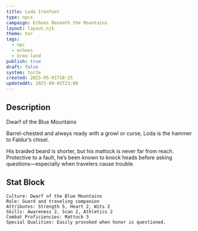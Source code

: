 ```yaml
---
title: Loda Ironfoot
type: npcs
campaign: Echoes Beneath the Mountains
layout: layout.njk
theme: tor
tags:
  - npc
  - echoes
  - bree-land
publish: true
draft: false
system: tor2e
created: 2025-05-01T18:25
updatedAt: 2025-09-03T23:08
---
```


## Description
Dwarf of the Blue Mountains
<p class="dropcap">Barrel-chested and always ready with a growl or curse, Loda is the hammer to Faldur’s chisel.<p/> His braided beard is shorter, but his mattock is never far from reach. Protective to a fault, he’s been known to knock heads before asking questions—especially when travelers cause trouble.

## Stat Block

```
Culture: Dwarf of the Blue Mountains
Role: Guard and traveling companion
Attributes: Strength 5, Heart 2, Wits 2
Skills: Awareness 2, Scan 2, Athletics 2
Combat Proficiencies: Mattock 3
Special Qualities: Easily provoked when honor is questioned.
```

